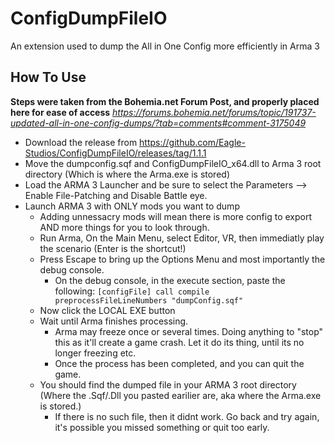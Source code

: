 # ConfigDumpFileIO
An extension used to dump the All in One Config more efficiently in Arma 3

## How To Use
**Steps were taken from the Bohemia.net Forum Post, and properly placed here for ease of access**
_https://forums.bohemia.net/forums/topic/191737-updated-all-in-one-config-dumps/?tab=comments#comment-3175049_

- Download the release from https://github.com/Eagle-Studios/ConfigDumpFileIO/releases/tag/1.1.1
- Move the dumpconfig.sqf and ConfigDumpFileIO_x64.dll to Arma 3 root directory (Which is where the Arma.exe is stored)
- Load the ARMA 3 Launcher and be sure to select the Parameters --> Enable File-Patching and Disable Battle eye.
- Launch ARMA 3 with ONLY mods you want to dump
  - Adding unnessacry mods will mean there is more config to export AND more things for you to look through.
  - Run Arma, On the Main Menu, select Editor, VR, then immediatly play the scenario (Enter is the shortcut!)
  - Press Escape to bring up the Options Menu and most importantly the debug console.
    - On the debug console, in the execute section, paste the following:
    ``` [configFile] call compile preprocessFileLineNumbers "dumpConfig.sqf" ```
  - Now click the LOCAL EXE button
  - Wait until Arma finishes processing.
    - Arma may freeze once or several times. Doing anything to "stop" this as it'll create a game crash. Let it do its thing, until its no longer freezing etc.
    - Once the process has been completed, and you can quit the game. 
  - You should find the dumped file in your ARMA 3 root directory (Where the .Sqf/.Dll you pasted earilier are, aka where the Arma.exe is stored.)
    - If there is no such file, then it didnt work. Go back and try again, it's possible you missed something or quit too early.
